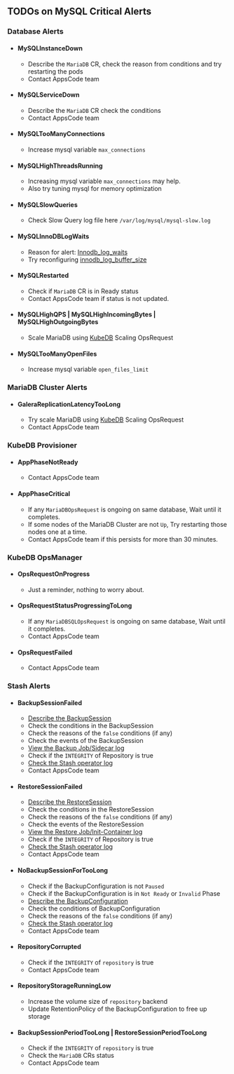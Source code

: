 ## TODOs on MySQL Critical Alerts

### Database Alerts

- #### MySQLInstanceDown
  - Describe the `MariaDB` CR, check the reason from conditions and try restarting the pods
  - Contact AppsCode team
- #### MySQLServiceDown
  - Describe the `MariaDB` CR check the conditions
  - Contact AppsCode team
- #### MySQLTooManyConnections
  - Increase mysql variable `max_connections`
- #### MySQLHighThreadsRunning
  - Increasing mysql variable `max_connections` may help. 
  - Also try tuning mysql for memory optimization
- #### MySQLSlowQueries
  - Check Slow Query log file here `/var/log/mysql/mysql-slow.log`
- #### MySQLInnoDBLogWaits
  - Reason for alert: [Innodb_log_waits](https://dev.mysql.com/doc/refman/8.0/en/server-status-variables.html#statvar_Innodb_log_waits)
  - Try reconfiguring [innodb_log_buffer_size](https://dev.mysql.com/doc/refman/8.0/en/innodb-parameters.html#sysvar_innodb_log_buffer_size)
- #### MySQLRestarted
  - Check if `MariaDB` CR is in Ready status
  - Contact AppsCode team if status is not updated.
- #### MySQLHighQPS | MySQLHighIncomingBytes | MySQLHighOutgoingBytes
  - Scale MariaDB using [KubeDB](https://kubedb.com/docs/latest/guides/mariadb/) Scaling OpsRequest
- #### MySQLTooManyOpenFiles
  - Increase mysql variable `open_files_limit`

### MariaDB Cluster Alerts

- #### GaleraReplicationLatencyTooLong
  - Try scale MariaDB using [KubeDB](https://kubedb.com/docs/latest/guides/mariadb/) Scaling OpsRequest
  - Contact AppsCode team

### KubeDB Provisioner

- #### AppPhaseNotReady
  - Contact AppsCode team
- #### AppPhaseCritical
  - If any `MariaDBOpsRequest` is ongoing on same database, Wait until it completes.
  - If some nodes of the MariaDB Cluster are not `Up`, Try restarting those nodes one at a time.
  - Contact AppsCode team if this persists for more than 30 minutes.

### KubeDB OpsManager

- #### OpsRequestOnProgress
  - Just a reminder, nothing to worry about.
- #### OpsRequestStatusProgressingToLong
  - If any `MariaDBSQLOpsRequest` is ongoing on same database, Wait until it completes.
  - Contact AppsCode team
- #### OpsRequestFailed
  - Contact AppsCode team

### Stash Alerts
- #### BackupSessionFailed
  - [Describe the BackupSession](https://stash.run/docs/latest/guides/troubleshooting/how-to-troubleshoot/#describe-the-backupsession)
  - Check the conditions in the BackupSession
  - Check the reasons of the `false` conditions (if any)
  - Check the events of the BackupSession
  - [View the Backup Job/Sidecar log](https://stash.run/docs/latest/guides/troubleshooting/how-to-troubleshoot/#view-backup-jobsidecar-log)
  - Check if the `INTEGRITY` of Repository is true
  - [Check the Stash operator log](https://stash.run/docs/latest/guides/troubleshooting/how-to-troubleshoot/#check-stash-operator-log)
  - Contact AppsCode team
- #### RestoreSessionFailed
  - [Describe the RestoreSession](https://stash.run/docs/latest/guides/troubleshooting/how-to-troubleshoot/#describe-the-restoresession)
  - Check the conditions in the RestoreSession
  - Check the reasons of the `false` conditions (if any)
  - Check the events of the RestoreSession
  - [View the Restore Job/Init-Container log](https://stash.run/docs/latest/guides/troubleshooting/how-to-troubleshoot/#view-restore-jobinit-container-log)
  - Check if the `INTEGRITY` of Repository is true
  - [Check the Stash operator log](https://stash.run/docs/latest/guides/troubleshooting/how-to-troubleshoot/#check-stash-operator-log)
  - Contact AppsCode team
- #### NoBackupSessionForTooLong
  - Check if the BackupConfiguration is not `Paused`
  - Check if the BackupConfiguration is in `Not Ready` or `Invalid` Phase
  - [Describe the BackupConfiguration](https://stash.run/docs/latest/guides/troubleshooting/how-to-troubleshoot/#backupconfiguration-notready)
  - Check the conditions of BackupConfiguration
  - Check the reasons of the `false` conditions (if any)
  - [Check the Stash operator log](https://stash.run/docs/latest/guides/troubleshooting/how-to-troubleshoot/#check-stash-operator-log)
  - Contact AppsCode team
- #### RepositoryCorrupted
  - Check if the `INTEGRITY` of `repository` is true
  - Contact AppsCode team
- #### RepositoryStorageRunningLow
  - Increase the volume size of `repository` backend
  - Update RetentionPolicy of the BackupConfiguration to free up storage
- #### BackupSessionPeriodTooLong | RestoreSessionPeriodTooLong
  - Check if the `INTEGRITY` of `repository` is true
  - Check the `MariaDB` CRs status
  - Contact AppsCode team
